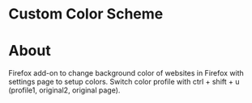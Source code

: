# Custom Color Scheme

# About
Firefox add-on to change background color of websites in Firefox with settings page to setup colors. Switch color profile with ctrl + shift + u (profile1, original2, original page).

